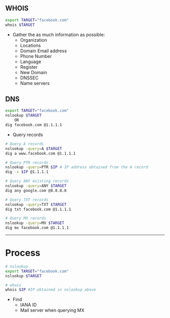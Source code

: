 ## WHOIS
```bash
export TARGET="facebook.com"
whois $TARGET
```

- Gather the as much information as possible:
	- Organization
	- Locations
	- Domain Email address
	- Phone Number
	- Language
	- Register
	- New Domain
	- DNSSEC
	- Name servers

## DNS
```bash
export TARGET="facebook.com"
nslookup $TARGET
	OR
dig facebook.com @1.1.1.1
```

- Query  records
```bash
# Query A records
nslookup -query=A $TARGET
dig a www.facebook.com @1.1.1.1

# Query PTR records
nslookup -query=PTR $IP # IP address obtained from the A record
dig -x $IP @1.1.1.1

# Query ANY existing records
nslookup -query=ANY $TARGET
dig any google.com @8.8.8.8

# Query TXT records
nslookup -query=TXT $TARGET
dig txt facebook.com @1.1.1.1

# Query MX records
nslookup -query=MX $TARGET
dig mx facebook.com @1.1.1.1
```

------------------------------
# Process
```bash
# nslookup
export TARGET="facebook.com"
nslookup $TARGET

# whois
whois $IP #IP obtained in nslookup above
```
- Find
	- IANA ID
	- Mail server when querying MX